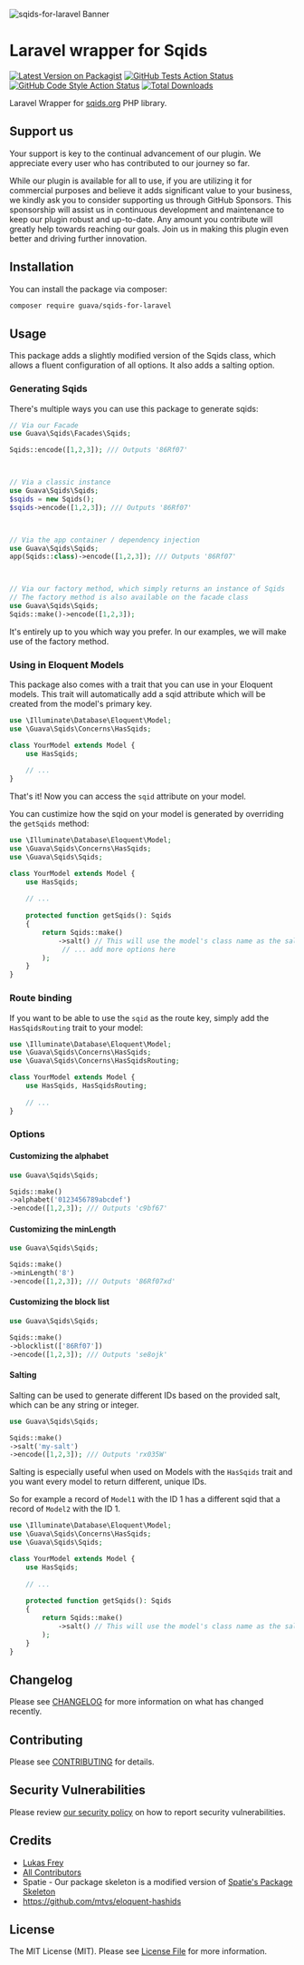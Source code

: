 ![sqids-for-laravel Banner](docs/images/banner.jpg)


# Laravel wrapper for Sqids

[![Latest Version on Packagist](https://img.shields.io/packagist/v/guava/sqids-for-laravel.svg?style=flat-square)](https://packagist.org/packages/guava/sqids-for-laravel)
[![GitHub Tests Action Status](https://img.shields.io/github/actions/workflow/status/guava/sqids-for-laravel/run-tests.yml?branch=main&label=tests&style=flat-square)](https://github.com/guava/sqids-for-laravel/actions?query=workflow%3Arun-tests+branch%3Amain)
[![GitHub Code Style Action Status](https://img.shields.io/github/actions/workflow/status/guava/sqids-for-laravel/fix-php-code-style-issues.yml?branch=main&label=code%20style&style=flat-square)](https://github.com/guava/sqids-for-laravel/actions?query=workflow%3A"Fix+PHP+code+style+issues"+branch%3Amain)
[![Total Downloads](https://img.shields.io/packagist/dt/guava/sqids-for-laravel.svg?style=flat-square)](https://packagist.org/packages/guava/sqids-for-laravel)

Laravel Wrapper for [sqids.org](https://sqids.org) PHP library.

## Support us

Your support is key to the continual advancement of our plugin. We appreciate every user who has contributed to our journey so far.

While our plugin is available for all to use, if you are utilizing it for commercial purposes and believe it adds significant value to your business, we kindly ask you to consider supporting us through GitHub Sponsors. This sponsorship will assist us in continuous development and maintenance to keep our plugin robust and up-to-date. Any amount you contribute will greatly help towards reaching our goals. Join us in making this plugin even better and driving further innovation.

## Installation

You can install the package via composer:

```bash
composer require guava/sqids-for-laravel
```

## Usage
This package adds a slightly modified version of the Sqids class, which allows a fluent configuration of all options. It also adds a salting option.

### Generating Sqids
There's multiple ways you can use this package to generate sqids:
```php
// Via our Facade
use Guava\Sqids\Facades\Sqids;

Sqids::encode([1,2,3]); /// Outputs '86Rf07'



// Via a classic instance
use Guava\Sqids\Sqids;
$sqids = new Sqids();
$sqids->encode([1,2,3]); /// Outputs '86Rf07'



// Via the app container / dependency injection
use Guava\Sqids\Sqids;
app(Sqids::class)->encode([1,2,3]); /// Outputs '86Rf07'



// Via our factory method, which simply returns an instance of Sqids
// The factory method is also available on the facade class
use Guava\Sqids\Sqids;
Sqids::make()->encode([1,2,3]);
```

It's entirely up to you which way you prefer. In our examples, we will make use of the factory method.

### Using in Eloquent Models
This package also comes with a trait that you can use in your Eloquent models. This trait will automatically add a sqid attribute which will be created from the model's primary key.
```php
use \Illuminate\Database\Eloquent\Model;
use \Guava\Sqids\Concerns\HasSqids;

class YourModel extends Model {
    use HasSqids;
    
    // ...
}
````
That's it! Now you can access the `sqid` attribute on your model.

You can custimize how the sqid on your model is generated by overriding the `getSqids` method:
```php
use \Illuminate\Database\Eloquent\Model;
use \Guava\Sqids\Concerns\HasSqids;
use \Guava\Sqids\Sqids;

class YourModel extends Model {
    use HasSqids;
    
    // ...
    
    protected function getSqids(): Sqids
    {
        return Sqids::make()
            ->salt() // This will use the model's class name as the salt, so every model generates different IDs
             // ... add more options here
        );
    }
}
```

### Route binding
If you want to be able to use the `sqid` as the route key, simply add the `HasSqidsRouting` trait to your model:
```php
use \Illuminate\Database\Eloquent\Model;
use \Guava\Sqids\Concerns\HasSqids;
use \Guava\Sqids\Concerns\HasSqidsRouting;

class YourModel extends Model {
    use HasSqids, HasSqidsRouting;
    
    // ...
}
```

### Options

#### Customizing the alphabet
```php
use Guava\Sqids\Sqids;

Sqids::make()
->alphabet('0123456789abcdef')
->encode([1,2,3]); /// Outputs 'c9bf67'
```

#### Customizing the minLength
```php
use Guava\Sqids\Sqids;

Sqids::make()
->minLength('8')
->encode([1,2,3]); /// Outputs '86Rf07xd'
```

#### Customizing the block list
```php
use Guava\Sqids\Sqids;

Sqids::make()
->blocklist(['86Rf07'])
->encode([1,2,3]); /// Outputs 'se8ojk'
```

#### Salting
Salting can be used to generate different IDs based on the provided salt, which can be any string or integer.

```php
use Guava\Sqids\Sqids;

Sqids::make()
->salt('my-salt')
->encode([1,2,3]); /// Outputs 'rx035W'
```

Salting is especially useful when used on Models with the `HasSqids` trait and you want every model to return different, unique IDs.

So for example a record of `Model1` with the ID 1 has a different sqid that a record of `Model2` with the ID 1.
```php
use \Illuminate\Database\Eloquent\Model;
use \Guava\Sqids\Concerns\HasSqids;
use \Guava\Sqids\Sqids;

class YourModel extends Model {
    use HasSqids;
    
    // ...
    
    protected function getSqids(): Sqids
    {
        return Sqids::make()
            ->salt() // This will use the model's class name as the salt, so every model generates different IDs
        );
    }
}
```

## Changelog

Please see [CHANGELOG](CHANGELOG.md) for more information on what has changed recently.

## Contributing

Please see [CONTRIBUTING](CONTRIBUTING.md) for details.

## Security Vulnerabilities

Please review [our security policy](../../security/policy) on how to report security vulnerabilities.

## Credits

- [Lukas Frey](https://github.com/lukas-frey)
- [All Contributors](../../contributors)
- Spatie - Our package skeleton is a modified version of [Spatie's Package Skeleton](https://github.com/spatie/package-skeleton-laravel)
- https://github.com/mtvs/eloquent-hashids

## License

The MIT License (MIT). Please see [License File](LICENSE.md) for more information.
